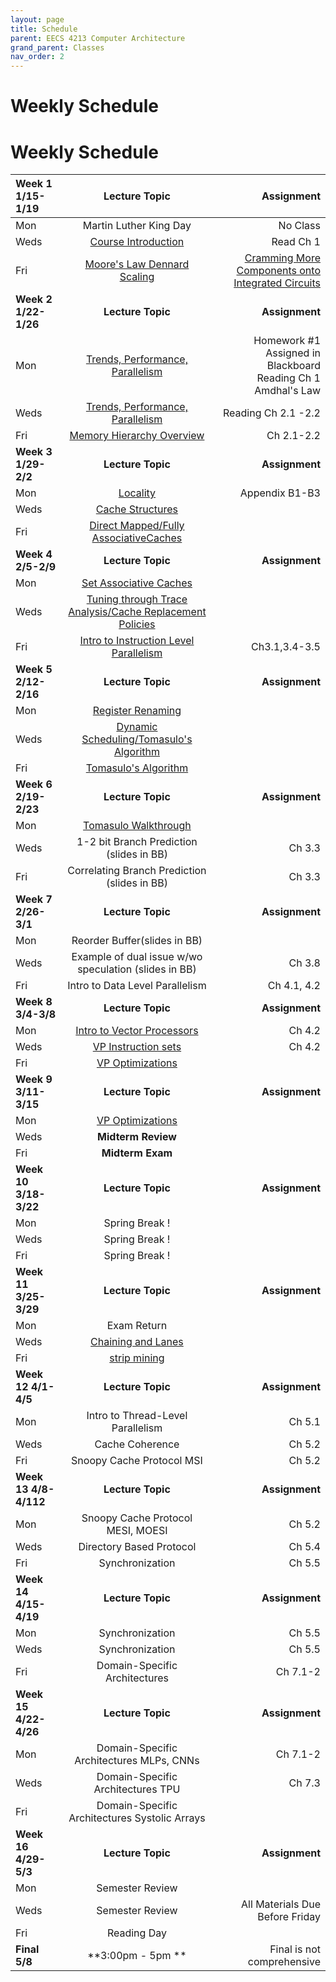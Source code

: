 ```yaml
---
layout: page
title: Schedule
parent: EECS 4213 Computer Architecture
grand_parent: Classes
nav_order: 2
---
```


# Weekly Schedule

# Weekly Schedule

| Week 1 1/15-1/19       | Lecture Topic                          | Assignment          |
| :----------- | :----------------------------------------------: | --------------------:|
| Mon   | Martin Luther King Day |  No Class    |
| Weds  |  [Course Introduction](../../_modules/eecs-4213/intro-spr24.pdf)|  Read Ch 1 |
| Fri   |  [Moore's Law Dennard Scaling](../../_modules/eecs-4213/moore-dennard.pdf) | [Cramming More Components onto Integrated Circuits](../../_modules/eecs-4213/gordon_moore_1965_article.pdf)   |
| **Week 2 1/22-1/26**       |  **Lecture Topic**                        | **Assignment**          |
| Mon   | [Trends, Performance, Parallelism](../../_modules/eecs-4213/trends,parallelism,performance.pdf) | Homework #1 Assigned in Blackboard <br>  Reading Ch 1 Amdhal's Law   |
| Weds  |  [Trends, Performance, Parallelism](../../_modules/eecs-4213/trends,parallelism,performance.pdf)|  Reading Ch 2.1 -2.2  |
| Fri   |  [Memory Hierarchy Overview](../../_modules/eecs-4213/cacheuark24.pdf)| Ch 2.1-2.2   |
| **Week 3 1/29-2/2**       |  **Lecture Topic**                    |     **Assignment**      |
| Mon   |  [Locality](../../_modules/eecs-4213/cacheuark24.pdf) | Appendix B1-B3  |
| Weds  | [Cache Structures](../../_modules/eecs-4213/cacheuark24.pdf) |   |
| Fri   |  [Direct Mapped/Fully AssociativeCaches](../../_modules/eecs-4213/cacheuark24.pdf)|   |
| **Week 4 2/5-2/9**       |  **Lecture Topic**                        | **Assignment**          |
| Mon   |  [Set Associative Caches](../../_modules/eecs-4213/cacheuark24.pdf)|   |
| Weds  |  [Tuning through Trace Analysis/Cache Replacement Policies](../../_modules/eecs-4213/cacheuark24.pdf)|   |
| Fri   |  [Intro to Instruction Level Parallelism](../../_modules/eecs-4213/Tomosulo.pdf)|Ch3.1,3.4-3.5   |
| **Week 5 2/12-2/16**       |  **Lecture Topic**                    |     **Assignment**      |
| Mon   |  [Register Renaming](../../_modules/eecs-4213/Tomosulo.pdf)|   |
| Weds  |  [Dynamic Scheduling/Tomasulo's Algorithm](../../_modules/eecs-4213/Tomosulo.pdf)|   |
| Fri   |  [Tomasulo's Algorithm](../../_modules/eecs-4213/Tomosulo.pdf)|   |
| **Week 6 2/19-2/23**       |  **Lecture Topic**                        | **Assignment**          |
| Mon   |  [Tomasulo Walkthrough](../../_modules/eecs-4213/Tomosulo.pdf)|   |
| Weds  |  1-2 bit Branch Prediction (slides in BB)| Ch 3.3  |
| Fri   |  Correlating Branch Prediction (slides in BB)| Ch 3.3  |
| **Week 7 2/26-3/1**       |  **Lecture Topic**                    |     **Assignment**      |
| Mon   |  Reorder Buffer(slides in BB)|   |
| Weds  |  Example of dual issue w/wo speculation (slides in BB)| Ch 3.8  |
| Fri   |  Intro to Data Level Parallelism| Ch 4.1, 4.2  |
| **Week 8 3/4-3/8**       |  **Lecture Topic**                        | **Assignment**          |
| Mon   |  [Intro to Vector Processors](../../_modules/eecs-4213/VP.AppG.pdf) | Ch 4.2  |
| Weds  |  [VP Instruction sets](../../_modules/eecs-4213/VP.AppG.pdf)  | Ch 4.2  |
| Fri   |  [VP Optimizations](../../_modules/eecs-4213/VP.AppG.pdf)|   |
| **Week 9 3/11-3/15**       |  **Lecture Topic**                    |     **Assignment**      |
| Mon   |  [VP Optimizations](../../_modules/eecs-4213/VP.AppG.pdf)|   |
| Weds  |  **Midterm Review**|   |
| Fri   | **Midterm Exam** |   |
| **Week 10 3/18-3/22**       |  **Lecture Topic**                        | **Assignment**          |
| Mon   |  Spring Break !     |
| Weds   |  Spring Break !|    |
| Fri  |    Spring Break ! |  |
| **Week 11 3/25-3/29**       |  **Lecture Topic**                        | **Assignment**          |
| Mon   | Exam Return |   |
| Weds  | [Chaining and Lanes](../../_modules/eecs-4213/VP.AppG.pdf) |   |
| Fri   |  [strip mining](../../_modules/eecs-4213/VP.AppG.pdf)|   |
| **Week 12 4/1-4/5**       |  **Lecture Topic**                        | **Assignment**          |
| Mon   | Intro to Thread-Level Parallelism |  Ch 5.1 |
| Weds  |  Cache Coherence| Ch 5.2  |
| Fri   |  Snoopy Cache Protocol MSI|  Ch 5.2 |
| **Week 13 4/8-4/112**       |  **Lecture Topic**                        | **Assignment**          |
| Mon   |  Snoopy Cache Protocol MESI, MOESI| Ch 5.2   |
| Weds  |  Directory Based Protocol | Ch 5.4  |
| Fri   |  Synchronization | Ch 5.5   |
| **Week 14 4/15-4/19**       |  **Lecture Topic**                        | **Assignment**          |
| Mon   |  Synchronization | Ch 5.5  |
| Weds  |  Synchronization | Ch 5.5  |
| Fri   |  Domain-Specific Architectures | Ch 7.1-2  |
| **Week 15 4/22-4/26**       |  **Lecture Topic**                        | **Assignment**          |
| Mon   |  Domain-Specific Architectures MLPs, CNNs | Ch 7.1-2 |
| Weds  |  Domain-Specific Architectures TPU | Ch 7.3 |
| Fri   |  Domain-Specific Architectures Systolic Arrays |  |
| **Week 16 4/29-5/3**       |  **Lecture Topic**                        | **Assignment**          |
| Mon   |  Semester Review |  |
| Weds  |  Semester Review | All Materials Due Before Friday  |
| Fri   |  Reading Day|   |
| **Final 5/8**       |  **3:00pm - 5pm **                    | Final is not comprehensive         |


